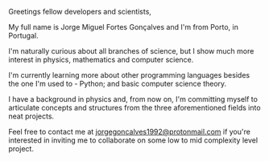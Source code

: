 Greetings fellow developers and scientists,

My full name is Jorge Miguel Fortes Gonçalves and I'm from Porto, in Portugal.

I'm naturally curious about all branches of science, but I show much more interest in physics, mathematics and computer science.

I'm currently learning more about other programming languages besides the one I'm used to - Python; and basic computer science theory.

I have a background in physics and, from now on, I'm committing myself to articulate concepts and structures from the three aforementioned fields into neat projects.

Feel free to contact me at jorgegoncalves1992@protonmail.com if you're interested in inviting me to collaborate on some low to mid complexity level project.
